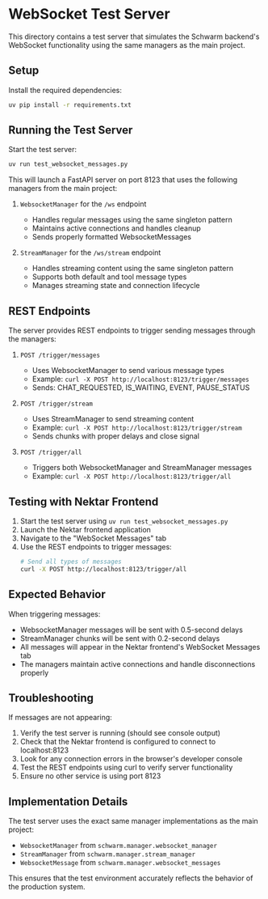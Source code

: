 # WebSocket Test Server

This directory contains a test server that simulates the Schwarm backend's WebSocket functionality using the same managers as the main project.

## Setup

Install the required dependencies:
```bash
uv pip install -r requirements.txt
```

## Running the Test Server

Start the test server:
```bash
uv run test_websocket_messages.py
```

This will launch a FastAPI server on port 8123 that uses the following managers from the main project:

1. `WebsocketManager` for the `/ws` endpoint
   - Handles regular messages using the same singleton pattern
   - Maintains active connections and handles cleanup
   - Sends properly formatted WebsocketMessages

2. `StreamManager` for the `/ws/stream` endpoint
   - Handles streaming content using the same singleton pattern
   - Supports both default and tool message types
   - Manages streaming state and connection lifecycle

## REST Endpoints

The server provides REST endpoints to trigger sending messages through the managers:

1. `POST /trigger/messages`
   - Uses WebsocketManager to send various message types
   - Example: `curl -X POST http://localhost:8123/trigger/messages`
   - Sends: CHAT_REQUESTED, IS_WAITING, EVENT, PAUSE_STATUS

2. `POST /trigger/stream`
   - Uses StreamManager to send streaming content
   - Example: `curl -X POST http://localhost:8123/trigger/stream`
   - Sends chunks with proper delays and close signal

3. `POST /trigger/all`
   - Triggers both WebsocketManager and StreamManager messages
   - Example: `curl -X POST http://localhost:8123/trigger/all`

## Testing with Nektar Frontend

1. Start the test server using `uv run test_websocket_messages.py`
2. Launch the Nektar frontend application
3. Navigate to the "WebSocket Messages" tab
4. Use the REST endpoints to trigger messages:
   ```bash
   # Send all types of messages
   curl -X POST http://localhost:8123/trigger/all
   ```

## Expected Behavior

When triggering messages:
- WebsocketManager messages will be sent with 0.5-second delays
- StreamManager chunks will be sent with 0.2-second delays
- All messages will appear in the Nektar frontend's WebSocket Messages tab
- The managers maintain active connections and handle disconnections properly

## Troubleshooting

If messages are not appearing:
1. Verify the test server is running (should see console output)
2. Check that the Nektar frontend is configured to connect to localhost:8123
3. Look for any connection errors in the browser's developer console
4. Test the REST endpoints using curl to verify server functionality
5. Ensure no other service is using port 8123

## Implementation Details

The test server uses the exact same manager implementations as the main project:
- `WebsocketManager` from `schwarm.manager.websocket_manager`
- `StreamManager` from `schwarm.manager.stream_manager`
- `WebsocketMessage` from `schwarm.manager.websocket_messages`

This ensures that the test environment accurately reflects the behavior of the production system.
